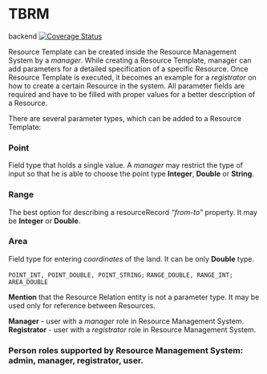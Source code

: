 # TBRM
backend
[![Coverage Status](https://coveralls.io/repos/github/Lv-465-Java/TBRM.api/badge.svg?branch=develop)](https://coveralls.io/github/Lv-465-Java/TBRM.api?branch=develop)


Resource Template can be created inside the Resource Management System by a _manager_. While creating a Resource Template, manager can add parameters for a detailed specification of a specific Resource. Once Resource Template is executed, it becomes an example for a _registrator_ on how to create a certain Resource in the system. All parameter fields are required and have to be filled with proper values for a better description of a Resource.

There are several parameter types, which can be added to a Resource Template:

### Point
Field type that holds a single value. A _manager_ may restrict the type of input so that he is able to choose the point type **Integer**, **Double** or **String**.
### Range
The best option for describing a resourceRecord _“from-to”_ property. It may be **Integer** or **Double**.
### Area
Field type for entering _coordinates_ of the land. It can be only **Double** type.


```POINT_INT, POINT_DOUBLE, POINT_STRING;```
```RANGE_DOUBLE, RANGE_INT;```
```AREA_DOUBLE```

**Mention** that the Resource Relation entity is not a parameter type. It may be used only for reference between Resources.

**Manager** - user with a _manager_ role in Resource Management System.
**Registrator** - user with a _registrator_ role in Resource Management System.

### Person roles supported by Resource Management System: admin, manager, registrator, user.
